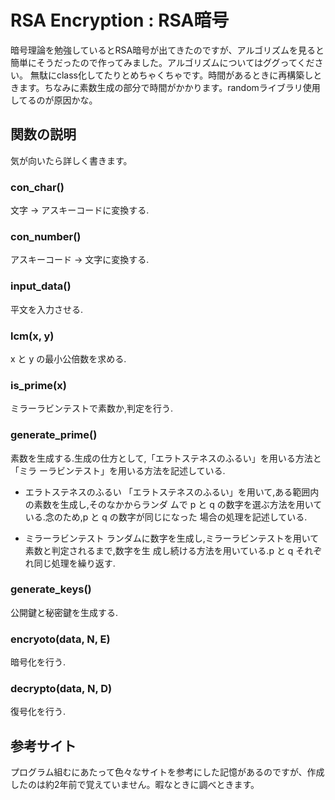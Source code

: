 # RSA Encryption : RSA暗号
暗号理論を勉強しているとRSA暗号が出てきたのですが、アルゴリズムを見ると簡単にそうだったので作ってみました。アルゴリズムについてはググってください。
無駄にclass化してたりとめちゃくちゃです。時間があるときに再構築しときます。ちなみに素数生成の部分で時間がかかります。randomライブラリ使用してるのが原因かな。

## 関数の説明
気が向いたら詳しく書きます。

### con_char()
文字 -> アスキーコードに変換する.
  
### con_number()
アスキーコード -> 文字に変換する.

### input_data()
平文を入力させる.

### lcm(x, y)
x と y の最小公倍数を求める.

### is_prime(x)
ミラーラビンテストで素数か,判定を行う.

### generate_prime()
素数を生成する.生成の仕方として,「エラトステネスのふるい」を用いる方法と「ミラ
ーラビンテスト」を用いる方法を記述している.

- エラトステネスのふるい
「エラトステネスのふるい」を用いて,ある範囲内の素数を生成し,そのなかからランダ
ムで p と q の数字を選ぶ方法を用いている.念のため,p と q の数字が同じになった
場合の処理を記述している.

- ミラーラビンテスト
ランダムに数字を生成し,ミラーラビンテストを用いて素数と判定されるまで,数字を生
成し続ける方法を用いている.p と q それぞれ同じ処理を繰り返す.

### generate_keys()
公開鍵と秘密鍵を生成する.

### encryoto(data, N, E)
暗号化を行う.

### decrypto(data, N, D)
復号化を行う. 

## 参考サイト
プログラム組むにあたって色々なサイトを参考にした記憶があるのですが、作成したのは約2年前で覚えていません。暇なときに調べときます。
